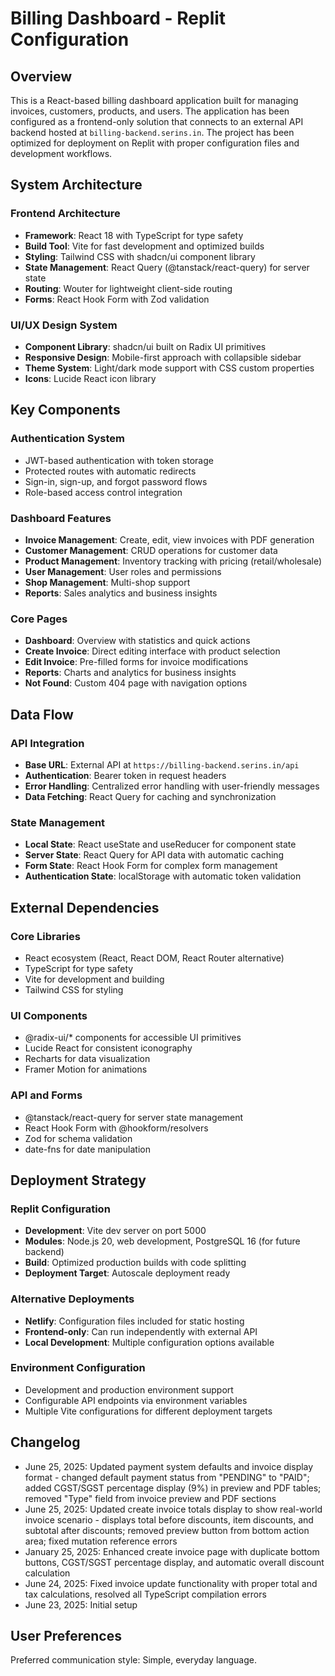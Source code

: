 # Billing Dashboard - Replit Configuration

## Overview

This is a React-based billing dashboard application built for managing invoices, customers, products, and users. The application has been configured as a frontend-only solution that connects to an external API backend hosted at `billing-backend.serins.in`. The project has been optimized for deployment on Replit with proper configuration files and development workflows.

## System Architecture

### Frontend Architecture
- **Framework**: React 18 with TypeScript for type safety
- **Build Tool**: Vite for fast development and optimized builds
- **Styling**: Tailwind CSS with shadcn/ui component library
- **State Management**: React Query (@tanstack/react-query) for server state
- **Routing**: Wouter for lightweight client-side routing
- **Forms**: React Hook Form with Zod validation

### UI/UX Design System
- **Component Library**: shadcn/ui built on Radix UI primitives
- **Responsive Design**: Mobile-first approach with collapsible sidebar
- **Theme System**: Light/dark mode support with CSS custom properties
- **Icons**: Lucide React icon library

## Key Components

### Authentication System
- JWT-based authentication with token storage
- Protected routes with automatic redirects
- Sign-in, sign-up, and forgot password flows
- Role-based access control integration

### Dashboard Features
- **Invoice Management**: Create, edit, view invoices with PDF generation
- **Customer Management**: CRUD operations for customer data
- **Product Management**: Inventory tracking with pricing (retail/wholesale)
- **User Management**: User roles and permissions
- **Shop Management**: Multi-shop support
- **Reports**: Sales analytics and business insights

### Core Pages
- **Dashboard**: Overview with statistics and quick actions
- **Create Invoice**: Direct editing interface with product selection
- **Edit Invoice**: Pre-filled forms for invoice modifications
- **Reports**: Charts and analytics for business insights
- **Not Found**: Custom 404 page with navigation options

## Data Flow

### API Integration
- **Base URL**: External API at `https://billing-backend.serins.in/api`
- **Authentication**: Bearer token in request headers
- **Error Handling**: Centralized error handling with user-friendly messages
- **Data Fetching**: React Query for caching and synchronization

### State Management
- **Local State**: React useState and useReducer for component state
- **Server State**: React Query for API data with automatic caching
- **Form State**: React Hook Form for complex form management
- **Authentication State**: localStorage with automatic token validation

## External Dependencies

### Core Libraries
- React ecosystem (React, React DOM, React Router alternative)
- TypeScript for type safety
- Vite for development and building
- Tailwind CSS for styling

### UI Components
- @radix-ui/* components for accessible UI primitives
- Lucide React for consistent iconography
- Recharts for data visualization
- Framer Motion for animations

### API and Forms
- @tanstack/react-query for server state management
- React Hook Form with @hookform/resolvers
- Zod for schema validation
- date-fns for date manipulation

## Deployment Strategy

### Replit Configuration
- **Development**: Vite dev server on port 5000
- **Modules**: Node.js 20, web development, PostgreSQL 16 (for future backend)
- **Build**: Optimized production builds with code splitting
- **Deployment Target**: Autoscale deployment ready

### Alternative Deployments
- **Netlify**: Configuration files included for static hosting
- **Frontend-only**: Can run independently with external API
- **Local Development**: Multiple configuration options available

### Environment Configuration
- Development and production environment support
- Configurable API endpoints via environment variables
- Multiple Vite configurations for different deployment targets

## Changelog

- June 25, 2025: Updated payment system defaults and invoice display format - changed default payment status from "PENDING" to "PAID"; added CGST/SGST percentage display (9%) in preview and PDF tables; removed "Type" field from invoice preview and PDF sections
- June 25, 2025: Updated create invoice totals display to show real-world invoice scenario - displays total before discounts, item discounts, and subtotal after discounts; removed preview button from bottom action area; fixed mutation reference errors
- January 25, 2025: Enhanced create invoice page with duplicate bottom buttons, CGST/SGST percentage display, and automatic overall discount calculation
- June 24, 2025: Fixed invoice update functionality with proper total and tax calculations, resolved all TypeScript compilation errors
- June 23, 2025: Initial setup

## User Preferences

Preferred communication style: Simple, everyday language.